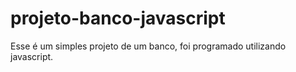 # projeto-banco-javascript
Esse é um simples projeto de um banco, foi programado utilizando javascript.
